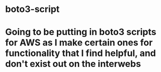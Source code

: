 # boto3-script
# Going to be putting in boto3 scripts for AWS as I make certain ones for functionality that I find helpful, and don't exist out on the interwebs


